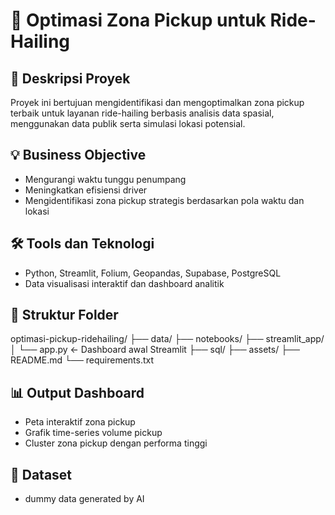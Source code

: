 # 🚕 Optimasi Zona Pickup untuk Ride-Hailing

## 🎯 Deskripsi Proyek
Proyek ini bertujuan mengidentifikasi dan mengoptimalkan zona pickup terbaik untuk layanan ride-hailing berbasis analisis data spasial, menggunakan data publik serta simulasi lokasi potensial.

## 💡 Business Objective
- Mengurangi waktu tunggu penumpang
- Meningkatkan efisiensi driver
- Mengidentifikasi zona pickup strategis berdasarkan pola waktu dan lokasi

## 🛠️ Tools dan Teknologi
- Python, Streamlit, Folium, Geopandas, Supabase, PostgreSQL
- Data visualisasi interaktif dan dashboard analitik

## 📁 Struktur Folder
optimasi-pickup-ridehailing/
├── data/
├── notebooks/
├── streamlit_app/
│   └── app.py          ← Dashboard awal Streamlit
├── sql/
├── assets/
├── README.md
└── requirements.txt



## 📊 Output Dashboard
- Peta interaktif zona pickup
- Grafik time-series volume pickup
- Cluster zona pickup dengan performa tinggi

## 🔗 Dataset
- dummy data generated by AI

